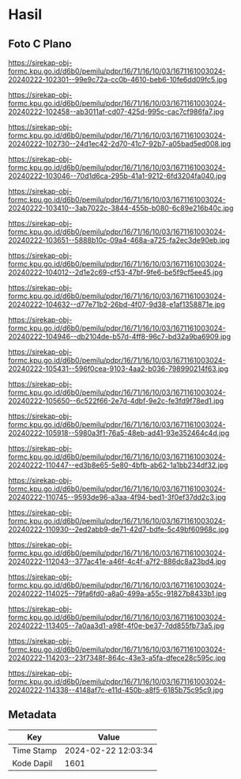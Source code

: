 # Hasil

## Foto C Plano

https://sirekap-obj-formc.kpu.go.id/d6b0/pemilu/pdpr/16/71/16/10/03/1671161003024-20240222-102301--99e9c72a-cc0b-4610-beb6-10fe6dd09fc5.jpg

https://sirekap-obj-formc.kpu.go.id/d6b0/pemilu/pdpr/16/71/16/10/03/1671161003024-20240222-102458--ab3011af-cd07-425d-995c-cac7cf986fa7.jpg

https://sirekap-obj-formc.kpu.go.id/d6b0/pemilu/pdpr/16/71/16/10/03/1671161003024-20240222-102730--24d1ec42-2d70-41c7-92b7-a05bad5ed008.jpg

https://sirekap-obj-formc.kpu.go.id/d6b0/pemilu/pdpr/16/71/16/10/03/1671161003024-20240222-103046--70d1d6ca-295b-41a1-9212-6fd3204fa040.jpg

https://sirekap-obj-formc.kpu.go.id/d6b0/pemilu/pdpr/16/71/16/10/03/1671161003024-20240222-103410--3ab7022c-3844-455b-b080-6c89e216b40c.jpg

https://sirekap-obj-formc.kpu.go.id/d6b0/pemilu/pdpr/16/71/16/10/03/1671161003024-20240222-103651--5888b10c-09a4-468a-a725-fa2ec3de90eb.jpg

https://sirekap-obj-formc.kpu.go.id/d6b0/pemilu/pdpr/16/71/16/10/03/1671161003024-20240222-104012--2d1e2c69-cf53-47bf-9fe6-be5f9cf5ee45.jpg

https://sirekap-obj-formc.kpu.go.id/d6b0/pemilu/pdpr/16/71/16/10/03/1671161003024-20240222-104632--d77e71b2-26bd-4f07-9d38-e1af1358871e.jpg

https://sirekap-obj-formc.kpu.go.id/d6b0/pemilu/pdpr/16/71/16/10/03/1671161003024-20240222-104946--db2104de-b57d-4ff8-96c7-bd32a9ba6909.jpg

https://sirekap-obj-formc.kpu.go.id/d6b0/pemilu/pdpr/16/71/16/10/03/1671161003024-20240222-105431--596f0cea-9103-4aa2-b036-798990214f63.jpg

https://sirekap-obj-formc.kpu.go.id/d6b0/pemilu/pdpr/16/71/16/10/03/1671161003024-20240222-105650--6c522f66-2e7d-4dbf-9e2c-fe3fd9f78ed1.jpg

https://sirekap-obj-formc.kpu.go.id/d6b0/pemilu/pdpr/16/71/16/10/03/1671161003024-20240222-105918--5980a3f1-76a5-48eb-ad41-93e352464c4d.jpg

https://sirekap-obj-formc.kpu.go.id/d6b0/pemilu/pdpr/16/71/16/10/03/1671161003024-20240222-110447--ed3b8e65-5e80-4bfb-ab62-1a1bb234df32.jpg

https://sirekap-obj-formc.kpu.go.id/d6b0/pemilu/pdpr/16/71/16/10/03/1671161003024-20240222-110745--9593de96-a3aa-4f94-bed1-3f0ef37dd2c3.jpg

https://sirekap-obj-formc.kpu.go.id/d6b0/pemilu/pdpr/16/71/16/10/03/1671161003024-20240222-110930--2ed2abb9-de71-42d7-bdfe-5c49bf60968c.jpg

https://sirekap-obj-formc.kpu.go.id/d6b0/pemilu/pdpr/16/71/16/10/03/1671161003024-20240222-112043--377ac41e-a46f-4c4f-a7f2-886dc8a23bd4.jpg

https://sirekap-obj-formc.kpu.go.id/d6b0/pemilu/pdpr/16/71/16/10/03/1671161003024-20240222-114025--79fa6fd0-a8a0-499a-a55c-91827b8433b1.jpg

https://sirekap-obj-formc.kpu.go.id/d6b0/pemilu/pdpr/16/71/16/10/03/1671161003024-20240222-113405--7a0aa3d1-a98f-4f0e-be37-7dd855fb73a5.jpg

https://sirekap-obj-formc.kpu.go.id/d6b0/pemilu/pdpr/16/71/16/10/03/1671161003024-20240222-114203--23f7348f-864c-43e3-a5fa-dfece28c595c.jpg

https://sirekap-obj-formc.kpu.go.id/d6b0/pemilu/pdpr/16/71/16/10/03/1671161003024-20240222-114338--4148af7c-e11d-450b-a8f5-6185b75c95c9.jpg


## Metadata

| Key        | Value               |
| ---------- | ------------------- |
| Time Stamp | 2024-02-22 12:03:34 |
| Kode Dapil | 1601                |



